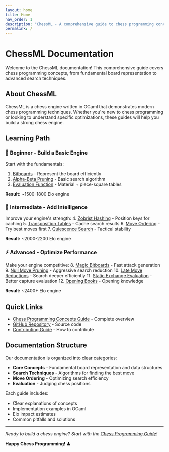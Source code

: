 ```yaml
---
layout: home
title: Home
nav_order: 1
description: "ChessML - A comprehensive guide to chess programming concepts and techniques implemented in OCaml"
permalink: /
---
```


# ChessML Documentation

Welcome to the ChessML documentation! This comprehensive guide covers chess programming concepts, from fundamental board representation to advanced search techniques.

## About ChessML

ChessML is a chess engine written in OCaml that demonstrates modern chess programming techniques. Whether you're new to chess programming or looking to understand specific optimizations, these guides will help you build a strong chess engine.

## Learning Path

### 🎯 Beginner - Build a Basic Engine

Start with the fundamentals:
1. [Bitboards](docs/bitboards) - Represent the board efficiently
2. [Alpha-Beta Pruning](docs/alpha-beta-pruning) - Basic search algorithm
3. [Evaluation Function](docs/evaluation-function) - Material + piece-square tables

**Result:** ~1500-1800 Elo engine

### 🚀 Intermediate - Add Intelligence

Improve your engine's strength:
4. [Zobrist Hashing](docs/zobrist-hashing) - Position keys for caching
5. [Transposition Tables](docs/transposition-tables) - Cache search results
6. [Move Ordering](docs/move-ordering) - Try best moves first
7. [Quiescence Search](docs/quiescence-search) - Tactical stability

**Result:** ~2000-2200 Elo engine

### ⚡ Advanced - Optimize Performance

Make your engine competitive:
8. [Magic Bitboards](docs/magic-bitboards) - Fast attack generation
9. [Null Move Pruning](docs/null-move-pruning) - Aggressive search reduction
10. [Late Move Reductions](docs/late-move-reductions) - Search deeper efficiently
11. [Static Exchange Evaluation](docs/static-exchange-evaluation) - Better capture evaluation
12. [Opening Books](docs/opening-books) - Opening knowledge

**Result:** ~2400+ Elo engine

## Quick Links

- [Chess Programming Concepts Guide](docs/chess-programming-guide) - Complete overview
- [GitHub Repository](https://github.com/AlexanderBrevig/ChessML) - Source code
- [Contributing Guide](https://github.com/AlexanderBrevig/ChessML/blob/main/CONTRIBUTING.md) - How to contribute

## Documentation Structure

Our documentation is organized into clear categories:

- **Core Concepts** - Fundamental board representation and data structures
- **Search Techniques** - Algorithms for finding the best move
- **Move Ordering** - Optimizing search efficiency
- **Evaluation** - Judging chess positions

Each guide includes:
- Clear explanations of concepts
- Implementation examples in OCaml
- Elo impact estimates
- Common pitfalls and solutions

---

_Ready to build a chess engine? Start with the [Chess Programming Guide](docs/chess-programming-guide)!_

**Happy Chess Programming! ♟️**
